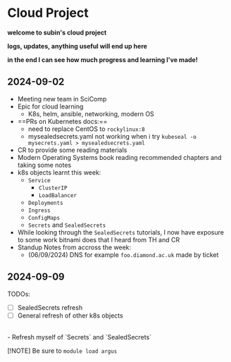 # Cloud Project 

**welcome to subin's cloud project**

**logs, updates, anything useful will end up here** 

**in the end I can see how much progress and learning I've made!**

## 2024-09-02

- Meeting new team in SciComp
- Epic for cloud learning
    - K8s, helm, ansible, networking, modern OS
- ==PRs on Kubernetes docs:==
  - need to replace CentOS to `rockylinux:8`
  - mysealedsecrets.yaml not working when i try `kubeseal -o mysecrets.yaml > mysealedsecrets.yaml`
- CR to provide some reading materials
- Modern Operating Systems book reading recommended chapters and taking some notes
- k8s objects learnt this week:
  - `Service`
    - `ClusterIP`
    - `LoadBalancer` 
  - `Deployments`
  - `Ingress`
  - `ConfigMaps`
  - `Secrets` and `SealedSecrets`
- While looking through the `SealedSecrets` tutorials, I now have exposure to some work bitnami does that I heard from TH and CR
- Standup Notes from accross the week:
  - (06/09/2024) DNS for example `foo.diamond.ac.uk` made by ticket

## 2024-09-09

TODOs:
- [ ] SealedSecrets refresh
- [ ] General refresh of other k8s objects
<br>
- Refresh myself of `Secrets` and `SealedSecrets`


[!NOTE]
Be sure to `module load argus`
